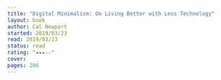 ```yaml
---
title: "Digital Minimalism: On Living Better with Less Technology"
layout: book
author: Cal Newport
started: 2019/03/23
read: 2019/03/23
status: read
rating: "★★★☆☆"
cover: 
pages: 286
---
```

